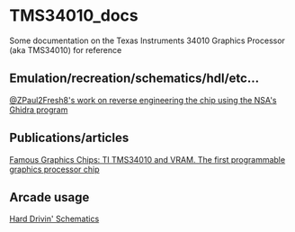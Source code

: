 # TMS34010_docs
Some documentation on the Texas Instruments 34010 Graphics Processor (aka TMS34010) for reference

## Emulation/recreation/schematics/hdl/etc...

[@ZPaul2Fresh8's work on reverse engineering the chip using the NSA's Ghidra program](https://github.com/ZPaul2Fresh8/Ghidra_TMS34010)

## Publications/articles

[Famous Graphics Chips: TI TMS34010 and VRAM. The first programmable graphics processor chip](https://www.computer.org/publications/tech-news/chasing-pixels/Famous-Graphics-Chips-IBMs-professional-graphics-the-PGC-and-8514A/Famous-Graphics-Chips-TI-TMS34010-and-VRAM)

## Arcade usage

[Hard Drivin' Schematics](https://web.archive.org/web/20220725133542/http://jmargolin.com/schem/schems.htm)
